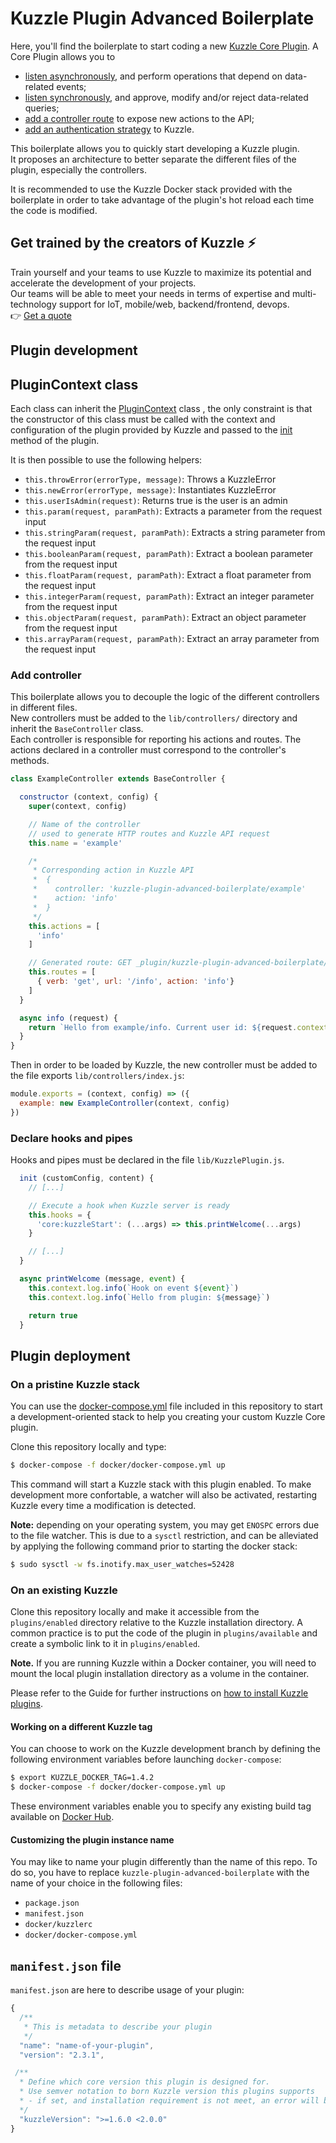 # Kuzzle Plugin Advanced Boilerplate

Here, you'll find the boilerplate to start coding a new [Kuzzle Core Plugin](https://docs.kuzzle.io/plugins/1/essentials/getting-started/). A Core Plugin allows you to

* [listen asynchronously](https://docs.kuzzle.io/plugins/1/essentials/hooks/), and perform operations that depend on data-related events;
* [listen synchronously](https://docs.kuzzle.io/plugins/1/essentials/pipes/), and approve, modify and/or reject data-related queries;
* [add a controller route](https://docs.kuzzle.io/plugins/1/essentials/controllers/) to expose new actions to the API;
* [add an authentication strategy](https://docs.kuzzle.io/plugins/1/essentials/strategies/) to Kuzzle.

This boilerplate allows you to quickly start developing a Kuzzle plugin.  
It proposes an architecture to better separate the different files of the plugin, especially the controllers.  

It is recommended to use the Kuzzle Docker stack provided with the boilerplate in order to take advantage of the plugin's hot reload each time the code is modified.

## Get trained by the creators of Kuzzle :zap:

Train yourself and your teams to use Kuzzle to maximize its potential and accelerate the development of your projects.  
Our teams will be able to meet your needs in terms of expertise and multi-technology support for IoT, mobile/web, backend/frontend, devops.  
:point_right: [Get a quote](https://hubs.ly/H0jkfJ_0)

## Plugin development

## PluginContext class

Each class can inherit the [PluginContext](lib/PluginContext.js) class , the only constraint is that the constructor of this class must be called with the context and configuration of the plugin provided by Kuzzle and passed to the [init](lib/KuzzlePlugin.js#51) method of the plugin.  

It is then possible to use the following helpers:
 - `this.throwError(errorType, message)`: Throws a KuzzleError
 - `this.newError(errorType, message)`: Instantiates KuzzleError
 - `this.userIsAdmin(request)`: Returns true is the user is an admin
 - `this.param(request, paramPath)`: Extracts a parameter from the request input
 - `this.stringParam(request, paramPath)`: Extracts a string parameter from the request input
 - `this.booleanParam(request, paramPath)`: Extract a boolean parameter from the request input
 - `this.floatParam(request, paramPath)`: Extract a float parameter from the request input
 - `this.integerParam(request, paramPath)`: Extract an integer parameter from the request input
 - `this.objectParam(request, paramPath)`: Extract an object parameter from the request input
 - `this.arrayParam(request, paramPath)`: Extract an array parameter from the request input
 

### Add controller

This boilerplate allows you to decouple the logic of the different controllers in different files.  
New controllers must be added to the `lib/controllers/` directory and inherit the `BaseController` class.  
Each controller is responsible for reporting his actions and routes. The actions declared in a controller must correspond to the controller's methods.  

```js
class ExampleController extends BaseController {

  constructor (context, config) {
    super(context, config)

    // Name of the controller
    // used to generate HTTP routes and Kuzzle API request
    this.name = 'example'

    /*
     * Corresponding action in Kuzzle API
     *  {
     *    controller: 'kuzzle-plugin-advanced-boilerplate/example'
     *    action: 'info'
     *  }
     */
    this.actions = [
      'info'
    ]

    // Generated route: GET _plugin/kuzzle-plugin-advanced-boilerplate/example/info
    this.routes = [
      { verb: 'get', url: '/info', action: 'info'}
    ]
  }

  async info (request) {
    return `Hello from example/info. Current user id: ${request.context.user._id}`
  }
}
```

Then in order to be loaded by Kuzzle, the new controller must be added to the file exports `lib/controllers/index.js`:
```js
module.exports = (context, config) => ({
  example: new ExampleController(context, config)
})
```

### Declare hooks and pipes

Hooks and pipes must be declared in the file `lib/KuzzlePlugin.js`.  

```js
  init (customConfig, content) {
    // [...]

    // Execute a hook when Kuzzle server is ready
    this.hooks = {
      'core:kuzzleStart': (...args) => this.printWelcome(...args)
    }

    // [...]  
  }

  async printWelcome (message, event) {
    this.context.log.info(`Hook on event ${event}`)
    this.context.log.info(`Hello from plugin: ${message}`)

    return true
  }
```

## Plugin deployment

### On a pristine Kuzzle stack

You can use the [docker-compose.yml](docker/docker-compose.yml) file included in this repository to start a development-oriented stack to help you creating your custom Kuzzle Core plugin.

Clone this repository locally and type:

```bash
$ docker-compose -f docker/docker-compose.yml up
```

This command will start a Kuzzle stack with this plugin enabled. To make development more confortable, a watcher will also be activated, restarting Kuzzle every time a modification is detected.

**Note:** depending on your operating system, you may get `ENOSPC` errors due to the file watcher. This is due to a `sysctl` restriction, and can be alleviated by applying the following command prior to starting the docker stack:

```bash
$ sudo sysctl -w fs.inotify.max_user_watches=52428
```

### On an existing Kuzzle

Clone this repository locally and make it accessible from the `plugins/enabled` directory relative to the Kuzzle installation directory. A common practice is to put the code of the plugin in `plugins/available` and create a symbolic link to it in `plugins/enabled`.

**Note.** If you are running Kuzzle within a Docker container, you will need to mount the local plugin installation directory as a volume in the container.

Please refer to the Guide for further instructions on [how to install Kuzzle plugins](http://docs.kuzzle.io/guide/essentials/plugins/#managing-plugins).

#### Working on a different Kuzzle tag

You can choose to work on the Kuzzle development branch by defining the following environment variables before launching `docker-compose`:

```bash
$ export KUZZLE_DOCKER_TAG=1.4.2
$ docker-compose -f docker/docker-compose.yml up
```

These environment variables enable you to specify any existing build tag available on [Docker Hub](https://hub.docker.com/r/kuzzleio/kuzzle/tags/).

#### Customizing the plugin instance name

You may like to name your plugin differently than the name of this repo. 
To do so, you have to replace `kuzzle-plugin-advanced-boilerplate` with the name of your choice in the following files:
 - `package.json`
 - `manifest.json`
 - `docker/kuzzlerc`
 - `docker/docker-compose.yml`

## `manifest.json` file

`manifest.json` are here to describe usage of your plugin:

```js
{
  /**
   * This is metadata to describe your plugin
   */
  "name": "name-of-your-plugin",
  "version": "2.3.1",

 /**
  * Define which core version this plugin is designed for.
  * Use semver notation to born Kuzzle version this plugins supports
  * - if set, and installation requirement is not meet, an error will be thrown and Kuzzle will not start
  */
  "kuzzleVersion": ">=1.6.0 <2.0.0"
}
```
